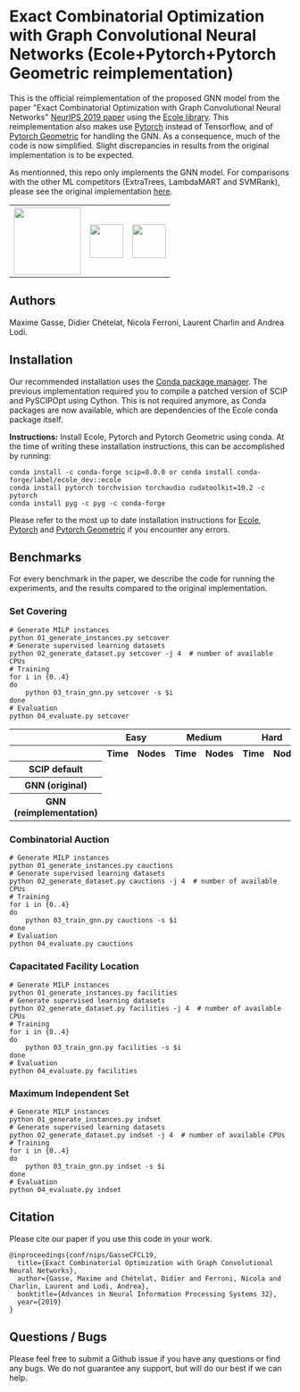 # Exact Combinatorial Optimization with Graph Convolutional Neural Networks (Ecole+Pytorch+Pytorch Geometric reimplementation)

This is the official reimplementation of the proposed GNN model from the paper "Exact Combinatorial Optimization with Graph Convolutional Neural Networks" [NeurIPS 2019 paper](https://arxiv.org/abs/1906.01629) using the [Ecole library](https://github.com/ds4dm/ecole). This reimplementation also makes use [Pytorch](https://github.com/pytorch/pytorch) instead of Tensorflow, and of [Pytorch Geometric](https://github.com/pyg-team/pytorch_geometric) for handling the GNN. As a consequence, much of the code is now simplified. Slight discrepancies in results from the original implementation is to be expected.

As mentionned, this repo only implements the GNN model. For comparisons with the other ML competitors (ExtraTrees, LambdaMART and SVMRank), please see the original implementation [here](https://github.com/ds4dm/learn2branch).

<table style='border:none;'>
  <tr>
    <th><img src="https://www.ecole.ai/images/ecole-logo.png" height="120"></th>
    <th><img src="https://github.com/pytorch/pytorch/blob/master/docs/source/_static/img/pytorch-logo-dark.png" height="60"></th>
    <th><img src="https://raw.githubusercontent.com/pyg-team/pytorch_geometric/master/docs/source/_static/img/pyg1.svg?sanitize=true" height="60"></th>
  </tr>
</table>

## Authors

Maxime Gasse, Didier Chételat, Nicola Ferroni, Laurent Charlin and Andrea Lodi.

## Installation

Our recommended installation uses the [Conda package manager](https://docs.conda.io/en/latest/miniconda.html). The previous implementation required you to compile a patched version of SCIP and PySCIPOpt using Cython. This is not required anymore, as Conda packages are now available, which are dependencies of the Ecole conda package itself.

__Instructions:__ Install Ecole, Pytorch and Pytorch Geometric using conda. At the time of writing these installation instructions, this can be accomplished by running:

```
conda install -c conda-forge scip=8.0.0 or conda install conda-forge/label/ecole_dev::ecole
conda install pytorch torchvision torchaudio cudatoolkit=10.2 -c pytorch
conda install pyg -c pyg -c conda-forge
```

Please refer to the most up to date installation instructions for [Ecole](https://github.com/ds4dm/ecole#installation), [Pytorch](https://pytorch.org/get-started/locally) and [Pytorch Geometric](https://github.com/pyg-team/pytorch_geometric#installation) if you encounter any errors.

## Benchmarks

For every benchmark in the paper, we describe the code for running the experiments, and the results compared to the original implementation.

### Set Covering

```
# Generate MILP instances
python 01_generate_instances.py setcover
# Generate supervised learning datasets
python 02_generate_dataset.py setcover -j 4  # number of available CPUs
# Training
for i in {0..4}
do
    python 03_train_gnn.py setcover -s $i
done
# Evaluation
python 04_evaluate.py setcover
```

<table>
  <tr>
    <th></th>
    <th colspan="2">Easy</th>
    <th colspan="2">Medium</th>
    <th colspan="2">Hard</th>
  </tr>
  <tr>
    <th></th>
    <th>Time</th>
    <th>Nodes</th>
    <th>Time</th>
    <th>Nodes</th>
    <th>Time</th>
    <th>Nodes</th>
  </tr>
  <tr>
    <th>SCIP default</th>
    <td></td>
    <td></td>
    <td></td>
    <td></td>
    <td></td>
    <td></td>
  </tr>
  <tr>
    <th>GNN (original)</th>
    <td></td>
    <td></td>
    <td></td>
    <td></td>
    <td></td>
    <td></td>
  </tr>
  <tr>
    <th>GNN (reimplementation)</th>
    <td></td>
    <td></td>
    <td></td>
    <td></td>
    <td></td>
    <td></td>
  </tr>
</table>

### Combinatorial Auction
```
# Generate MILP instances
python 01_generate_instances.py cauctions
# Generate supervised learning datasets
python 02_generate_dataset.py cauctions -j 4  # number of available CPUs
# Training
for i in {0..4}
do
    python 03_train_gnn.py cauctions -s $i
done
# Evaluation
python 04_evaluate.py cauctions
```

### Capacitated Facility Location
```
# Generate MILP instances
python 01_generate_instances.py facilities
# Generate supervised learning datasets
python 02_generate_dataset.py facilities -j 4  # number of available CPUs
# Training
for i in {0..4}
do
    python 03_train_gnn.py facilities -s $i
done
# Evaluation
python 04_evaluate.py facilities
```

### Maximum Independent Set
```
# Generate MILP instances
python 01_generate_instances.py indset
# Generate supervised learning datasets
python 02_generate_dataset.py indset -j 4  # number of available CPUs
# Training
for i in {0..4}
do
    python 03_train_gnn.py indset -s $i
done
# Evaluation
python 04_evaluate.py indset
```

## Citation
Please cite our paper if you use this code in your work.
```
@inproceedings{conf/nips/GasseCFCL19,
  title={Exact Combinatorial Optimization with Graph Convolutional Neural Networks},
  author={Gasse, Maxime and Chételat, Didier and Ferroni, Nicola and Charlin, Laurent and Lodi, Andrea},
  booktitle={Advances in Neural Information Processing Systems 32},
  year={2019}
}
```

## Questions / Bugs
Please feel free to submit a Github issue if you have any questions or find any bugs. We do not guarantee any support, but will do our best if we can help.
